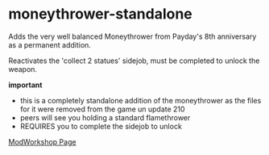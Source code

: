 # moneythrower-standalone

Adds the very well balanced Moneythrower from Payday's 8th anniversary as a permanent addition.

Reactivates the 'collect 2 statues' sidejob, must be completed to unlock the weapon.

**important**
* this is a completely standalone addition of the moneythrower as the files for it were removed from the game un update 210
* peers will see you holding a standard flamethrower
* REQUIRES you to complete the sidejob to unlock

[ModWorkshop Page](https://modworkshop.net/mod/33599)
